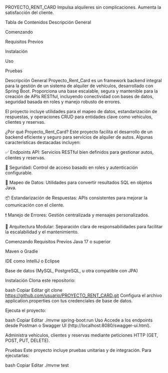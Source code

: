 PROYECTO_RENT_CARD
Impulsa alquileres sin complicaciones. Aumenta la satisfacción del cliente.


Tabla de Contenidos
Descripción General

Comenzando

Requisitos Previos

Instalación

Uso

Pruebas

Descripción General
Proyecto_Rent_Card es un framework backend integral para la gestión de un sistema de alquiler de vehículos, desarrollado con Spring Boot. Proporciona una base escalable, segura y mantenible para la creación de APIs RESTful, incluyendo conectividad con bases de datos, seguridad basada en roles y manejo robusto de errores.

El proyecto incluye utilidades para el mapeo de datos, estandarización de respuestas, y operaciones CRUD para entidades clave como vehículos, clientes y reservas.

¿Por qué Proyecto_Rent_Card?
Este proyecto facilita el desarrollo de un backend eficiente y seguro para servicios de alquiler de autos. Algunas características destacadas incluyen:

✅ Endpoints API: Servicios RESTful bien definidos para gestionar autos, clientes y reservas.

🔐 Seguridad: Control de acceso basado en roles y autenticación configurable.

🔄 Mapeo de Datos: Utilidades para convertir resultados SQL en objetos Java.

📦 Estandarización de Respuestas: APIs consistentes para mejorar la comunicación con el cliente.

❗ Manejo de Errores: Gestión centralizada y mensajes personalizados.

🧱 Arquitectura Modular: Separación clara de responsabilidades para facilitar la escalabilidad y el mantenimiento.

Comenzando
Requisitos Previos
Java 17 o superior

Maven o Gradle

IDE como IntelliJ o Eclipse

Base de datos (MySQL, PostgreSQL, u otra compatible con JPA)

Instalación
Clona este repositorio:

bash
Copiar
Editar
git clone https://github.com/usuario/PROYECTO_RENT_CARD.git
Configura el archivo application.properties con tus credenciales de base de datos.

Ejecuta el proyecto:

bash
Copiar
Editar
./mvnw spring-boot:run
Uso
Accede a los endpoints desde Postman o Swagger UI (http://localhost:8080/swagger-ui.html).

Administra vehículos, clientes y reservas mediante peticiones HTTP (GET, POST, PUT, DELETE).

Pruebas
Este proyecto incluye pruebas unitarias y de integración.
Para ejecutarlas:

bash
Copiar
Editar
./mvnw test
